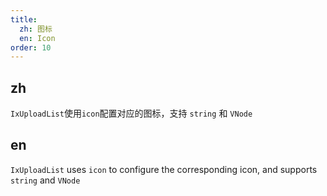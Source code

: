```yaml
---
title:
  zh: 图标
  en: Icon
order: 10
---
```


## zh

`IxUploadList`使用`icon`配置对应的图标，支持 `string` 和 `VNode`

## en

`IxUploadList` uses `icon` to configure the corresponding icon, and supports `string` and `VNode`
